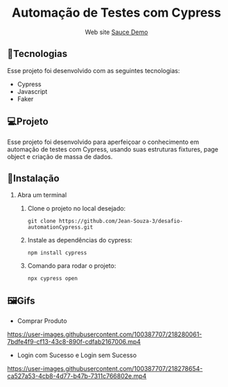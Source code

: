 
<h1 align="center">Automação de Testes com Cypress</h1>

<p align="center">Web site <a href="https://www.saucedemo.com/">Sauce Demo</a></p>

## :electric_plug:Tecnologias

Esse projeto foi desenvolvido com as seguintes tecnologias:

* Cypress
* Javascript
* Faker

## :computer:Projeto

Esse projeto foi desenvolvido para aperfeiçoar o conhecimento em automação de testes com Cypress, usando suas estruturas fixtures, page object e criação de massa de dados.

## :floppy_disk:Instalação

1. Abra um terminal

    1. Clone o projeto no local desejado:
        ```
        git clone https://github.com/Jean-Souza-3/desafio-automationCypress.git
        ```

    2. Instale as dependências do cypress:
        ```
        npm install cypress
        ```
    
    3. Comando para rodar o projeto:
        ```
        npx cypress open
        ```
          
## :framed_picture:Gifs

* Comprar Produto

https://user-images.githubusercontent.com/100387707/218280061-7bdfe4f9-cf13-43c8-890f-cdfab2167006.mp4

* Login com Sucesso e Login sem Sucesso

https://user-images.githubusercontent.com/100387707/218278654-ca527a53-4cb8-4d77-b47b-7311c766802e.mp4
